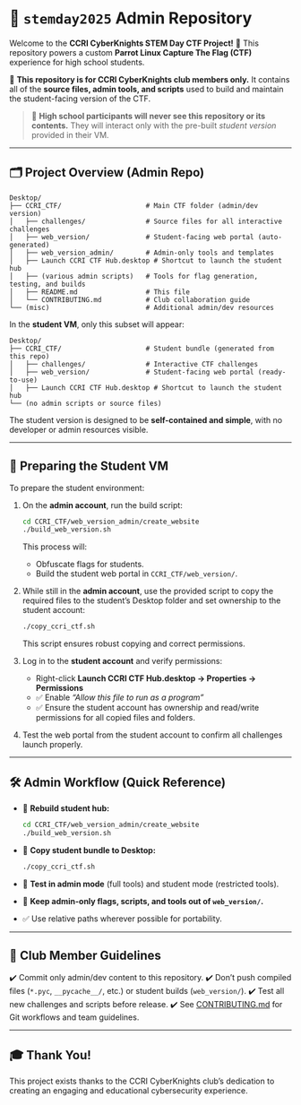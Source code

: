 # 🌟 `stemday2025` Admin Repository

Welcome to the **CCRI CyberKnights STEM Day CTF Project!** 🎉
This repository powers a custom **Parrot Linux Capture The Flag (CTF)** experience for high school students.

👥 **This repository is for CCRI CyberKnights club members only.**
It contains all of the **source files, admin tools, and scripts** used to build and maintain the student-facing version of the CTF.

> 🛑 **High school participants will never see this repository or its contents.**
> They will interact only with the pre-built *student version* provided in their VM.

---

## 🗂️ Project Overview (Admin Repo)

```
Desktop/
├── CCRI_CTF/                     # Main CTF folder (admin/dev version)
│   ├── challenges/               # Source files for all interactive challenges
│   ├── web_version/              # Student-facing web portal (auto-generated)
│   ├── web_version_admin/        # Admin-only tools and templates
│   ├── Launch CCRI CTF Hub.desktop # Shortcut to launch the student hub
│   ├── (various admin scripts)   # Tools for flag generation, testing, and builds
│   ├── README.md                 # This file
│   └── CONTRIBUTING.md           # Club collaboration guide
└── (misc)                        # Additional admin/dev resources
```

In the **student VM**, only this subset will appear:

```
Desktop/
├── CCRI_CTF/                     # Student bundle (generated from this repo)
│   ├── challenges/               # Interactive CTF challenges
│   ├── web_version/              # Student-facing web portal (ready-to-use)
│   ├── Launch CCRI CTF Hub.desktop # Shortcut to launch the student hub
└── (no admin scripts or source files)
```

The student version is designed to be **self-contained and simple**, with no developer or admin resources visible.

---

## 🚀 Preparing the Student VM

To prepare the student environment:

1. On the **admin account**, run the build script:

   ```bash
   cd CCRI_CTF/web_version_admin/create_website
   ./build_web_version.sh
   ```

   This process will:

   * Obfuscate flags for students.
   * Build the student web portal in `CCRI_CTF/web_version/`.

2. While still in the **admin account**, use the provided script to copy the required files to the student’s Desktop folder and set ownership to the student account:

   ```bash
   ./copy_ccri_ctf.sh
   ```

   This script ensures robust copying and correct permissions.

3. Log in to the **student account** and verify permissions:

   * Right-click **Launch CCRI CTF Hub.desktop → Properties → Permissions**
   * ✅ Enable *“Allow this file to run as a program”*
   * ✅ Ensure the student account has ownership and read/write permissions for all copied files and folders.

4. Test the web portal from the student account to confirm all challenges launch properly.

---

## 🛠 Admin Workflow (Quick Reference)

* 🔄 **Rebuild student hub:**

  ```bash
  cd CCRI_CTF/web_version_admin/create_website
  ./build_web_version.sh
  ```

* 📂 **Copy student bundle to Desktop:**

  ```bash
  ./copy_ccri_ctf.sh
  ```

* 🧪 **Test in admin mode** (full tools) and student mode (restricted tools).

* 🚧 **Keep admin-only flags, scripts, and tools out of `web_version/`.**

* ✅ Use relative paths wherever possible for portability.

---

## 🙌 Club Member Guidelines

✔️ Commit only admin/dev content to this repository.
✔️ Don’t push compiled files (`*.pyc`, `__pycache__/`, etc.) or student builds (`web_version/`).
✔️ Test all new challenges and scripts before release.
✔️ See [CONTRIBUTING.md](CONTRIBUTING.md) for Git workflows and team guidelines.

---

## 🎓 Thank You!

This project exists thanks to the CCRI CyberKnights club’s dedication to creating an engaging and educational cybersecurity experience.

